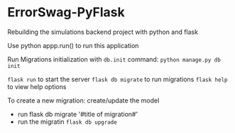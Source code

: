 # ErrorSwag-PyFlask

Rebuilding the simulations backend project with python and flask

Use python appp.run() to run this application

Run Migrations initialization with `db.init` command:
`python manage.py db init`

`flask run` to start the server
`flask db migrate` to run migrations
`flask help` to view help options

To create a new migration:
create/update the model

- run flask db migrate '#title of migration#'
- run the migratin `flask db upgrade`
